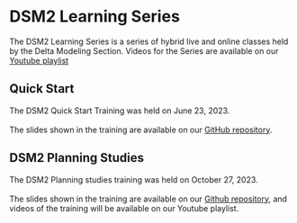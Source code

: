 # DSM2 Learning Series

The DSM2 Learning Series is a series of hybrid live and online classes held by the Delta Modeling Section. 
Videos for the Series are available on our [Youtube playlist](https://youtube.com/playlist?list=PL33EJkVWqElXUihYnGzA9E5BocWu-Deij&si=1oKHJvQpT6fLIW2C)

## Quick Start

The DSM2 Quick Start Training was held on June 23, 2023. 
<BR><BR>
The slides shown in the training are available on our [GitHub repository](https://github.com/CADWRDeltaModeling/DSM2LearningSeries/tree/main/quick_start).

## DSM2 Planning Studies

The DSM2 Planning studies training was held on October 27, 2023.
<BR><BR>
The slides shown in the training are available on our [Github repository](https://github.com/CADWRDeltaModeling/DSM2LearningSeries/tree/main/dsm2_planning_study), and videos of the training will be available on our Youtube playlist.
